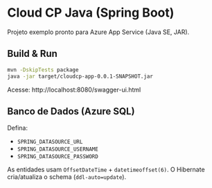 # Cloud CP Java (Spring Boot)

Projeto exemplo pronto para Azure App Service (Java SE, JAR).

## Build & Run
```bash
mvn -DskipTests package
java -jar target/cloudcp-app-0.0.1-SNAPSHOT.jar
```
Acesse: http://localhost:8080/swagger-ui.html

## Banco de Dados (Azure SQL)
Defina:
- `SPRING_DATASOURCE_URL`
- `SPRING_DATASOURCE_USERNAME`
- `SPRING_DATASOURCE_PASSWORD`

As entidades usam `OffsetDateTime` + `datetimeoffset(6)`. O Hibernate cria/atualiza o schema (`ddl-auto=update`).
